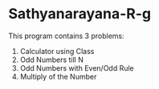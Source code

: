 # Sathyanarayana-R-g
This program contains 3 problems:
1. Calculator using Class
2. Odd Numbers till N
3. Odd Numbers with Even/Odd Rule
4. Multiply of the Number

